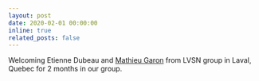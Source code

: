 ```yaml
---
layout: post
date: 2020-02-01 00:00:00
inline: true
related_posts: false
---
```


Welcoming Etienne Dubeau and <a href="https://scholar.google.fr/citations?user=C7ueIMwAAAAJ&amp;hl=fr&amp;oi=ao" rel="noopener" target="_blank">Mathieu Garon</a> from LVSN group in Laval, Quebec for 2 months in our group.
